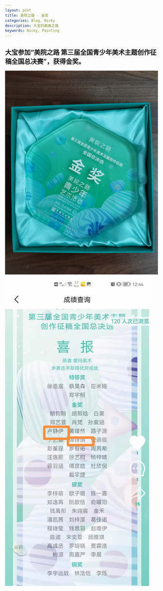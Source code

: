 ```yaml
---
layout: post
title: 美院之路 - 金奖
categories: Blog, Nicky
description: 大宝的画画之路
keywords: Nicky, Painting
---
```


## 大宝参加“美院之路 第三届全国青少年美术主题创作征稿全国总决赛”，获得金奖。

![](/images/blog/meiyuanzhilu-gold-metal2.jpg)
![](/images/blog/meiyuanzhilu-gold-metal1.jpg)

